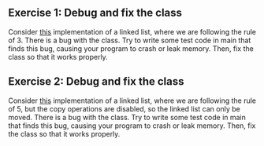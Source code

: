 ## Exercise 1: Debug and fix the class

Consider [this](list1.cpp) implementation of a linked list, where we are following the rule of 3.
There is a bug with the class.
Try to write some test code in main that finds this bug, causing your program to crash or leak memory.
Then, fix the class so that it works properly.

## Exercise 2: Debug and fix the class

Consider [this](list2.cpp) implementation of a linked list, where we are following the rule of 5, but the copy operations are disabled, so the linked list can only be moved.
There is a bug with the class.
Try to write some test code in main that finds this bug, causing your program to crash or leak memory.
Then, fix the class so that it works properly.
